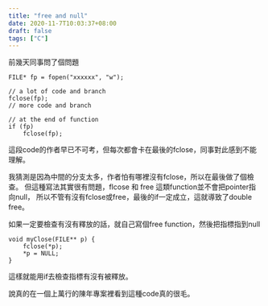 ```yaml
---
title: "free and null"
date: 2020-11-7T10:03:37+08:00
draft: false
tags: ["C"]
---
```


前幾天同事問了個問題
```=
FILE* fp = fopen("xxxxxx", "w");

// a lot of code and branch
fclose(fp); 
// more code and branch

// at the end of function
if (fp)
	fclose(fp);
```
這段code的作者早已不可考，但每次都會卡在最後的fclose，同事對此感到不能理解。

我猜測是因為中間的分支太多，作者怕有哪裡沒有fclose，所以在最後做了個檢查。
但這種寫法其實很有問題，flcose 和 free 這類function並不會把pointer指向null，
所以不管有沒有fclose或free，最後的if一定成立，這就導致了double free。

如果一定要檢查有沒有釋放的話，就自己寫個free function，然後把指標指到null
```
void myClose(FILE** p) {
	fclose(*p);
	*p = NULL;
}
```
這樣就能用if去檢查指標有沒有被釋放。

說真的在一個上萬行的陳年專案裡看到這種code真的很毛。